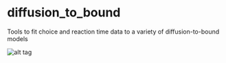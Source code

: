 # diffusion_to_bound
Tools to fit choice and reaction time data to a variety of diffusion-to-bound models

![alt tag](https://raw.github.com/lwoloszy/diffusion_to_bound/master/img/beliefmap.png)

